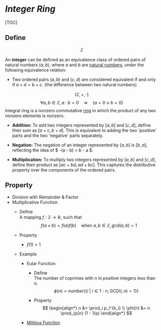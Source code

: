 # $Integer\ Ring$
[TOC]
## Define

$$
\mathbb Z
$$

An **integer** can be defined as an equivalence class of ordered pairs of natural numbers $(a, b)$, where $a$ and $b$ are [natural numbers](./Natural_Number.md), under the following equivalence relation:

- Two ordered pairs $(a, b)$ and $(c, d)$ are considered equivalent if and only if $a + d = b + c$. (the difference between two natural numbers)

$$
(\mathbb Z, +, \cdot)
$$
$$
\forall a, b \in \mathbb Z, a \cdot b = 0 \quad\Rightarrow\quad  (a = 0 \vee b = 0)  \tag{no zero divisor}
$$
Integral ring is a nonzero commutative [ring](./Ring.md) in which the product of any two nonzero elements is nonzero.

- **Addition:** To add two integers represented by $[a, b]$ and $[c, d]$, define their sum as $[a + c, b + d]$. This is equivalent to adding the two 'positive' parts and the two 'negative' parts separately.
  
- **Negation:** The negation of an integer represented by $[a, b]$ is $[b, a]$, reflecting the idea of $ -(a - b) = b - a $.
  
- **Multiplication:** To multiply two integers represented by $[a, b]$ and $[c, d]$, define their product as $[ac + bd, ad + bc]$. This captures the distributive property over the components of the ordered pairs.

## Property

* Division with Remainder & Factor
* Multiplicative Function
  - Define  
    A mapping $f: \mathbb Z \to \mathbb R$, such that
    $$
    f(a \times b) = f(a) f(b) \quad \text{when}\ a, b \in \mathbb Z, gcd(a, b) = 1
    $$

  - Property
    - $f(1) = 1$

  - Example
    * Eular Function
      - Define  
        The number of coprimes with $n$ in positive integers less than $n$.
        $$
        \phi(n) = \text{number}(\{i\ |\ i \in 1:n, \text{GCD}(i, n) = 1\})
        $$

      - Property
        $$
        \begin{align*}
          n &= \prod_i p_i^{k_i}  \\
          \phi(n) &= n \prod_{p|n} (1 - 1/p)  
        \end{align*}
        $$

    * [Möbius Function](./Mobius_Function.md)